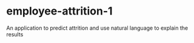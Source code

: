 # employee-attrition-1
An application to predict attrition and use natural language to explain the results
